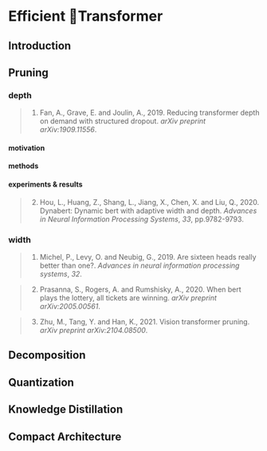 # Efficient Transformer

## Introduction

 

## Pruning

### depth

> 1. Fan, A., Grave, E. and Joulin, A., 2019. Reducing transformer depth on demand with structured dropout. *arXiv preprint arXiv:1909.11556*.

#### motivation



#### methods



#### experiments & results



> 2. Hou, L., Huang, Z., Shang, L., Jiang, X., Chen, X. and Liu, Q., 2020. Dynabert: Dynamic bert with adaptive width and depth. *Advances in Neural Information Processing Systems*, *33*, pp.9782-9793.



### width

> 1. Michel, P., Levy, O. and Neubig, G., 2019. Are sixteen heads really better than one?. *Advances in neural information processing systems*, *32*.



> 2. Prasanna, S., Rogers, A. and Rumshisky, A., 2020. When bert plays the lottery, all tickets are winning. *arXiv preprint arXiv:2005.00561*.



> 3. Zhu, M., Tang, Y. and Han, K., 2021. Vision transformer pruning. *arXiv preprint arXiv:2104.08500*.





## Decomposition



## Quantization



## Knowledge Distillation



## Compact Architecture



